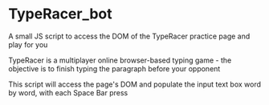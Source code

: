 # TypeRacer_bot
A small JS script to access the DOM of the TypeRacer practice page and play for you

TypeRacer is a multiplayer online browser-based typing game - the objective is to finish typing the paragraph before your opponent

This script will access the page's DOM and populate the input text box word by word, with each Space Bar press

